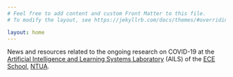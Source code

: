 ```yaml
---
# Feel free to add content and custom Front Matter to this file.
# To modify the layout, see https://jekyllrb.com/docs/themes/#overriding-theme-defaults

layout: home
---
```


News and resources related to the ongoing research on COVID-19 at the [Artificial Intelligence and Learning Systems Laboratory](https://www.ails.ece.ntua.gr/) (AILS) of the [ECE School](https://www.ece.ntua.gr/en), [NTUA](https://www.ntua.gr/en/). 
